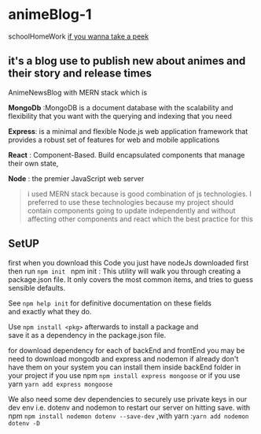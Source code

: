 # animeBlog-1
schoolHomeWork
[ if you wanna take a peek ](https://ubeysaab.github.io/animeBlog-1/)


it's a blog use to publish new about animes and their story and release times
---
AnimeNewsBlog with MERN stack
which is 

**MongoDb** :MongoDB is a document database with the scalability and flexibility that you want with the querying and indexing that you need

**Express**: is a minimal and flexible Node.js web application framework that provides a robust set of features for web and mobile applications

**React** : Component-Based. Build encapsulated components that manage their own state,

**Node** : the premier JavaScript web server




> i used MERN  stack because is good  combination of js technologies.
 I preferred to use these technologies because my project should contain components going to update independently and without affecting other components and react  which the best practice for this




## SetUP
first when you download this Code you just have nodeJs downloaded first then  run 
`npm init `
npm init : 
This utility will walk you through creating a package.json file.
It only covers the most common items, and tries to guess sensible defaults.

See `npm help init` for definitive documentation on these fields  
and exactly what they do.

Use `npm install <pkg>` afterwards to install a package and       
save it as a dependency in the package.json file.

for download dependency for each of backEnd and frontEnd 
you may be need to download  mongodb and express and nodemon if already don't have them on your system you can install them inside backEnd folder in your project if you use npm `npm install express mongoose` or if you use yarn `yarn add express mongoose`

We also need some dev dependencies to securely use private keys in our dev env i.e. dotenv and nodemon to restart our server on hitting save.
with npm `npm install nodemon dotenv --save-dev` ,with yarn :`yarn add nodemon dotenv -D`





